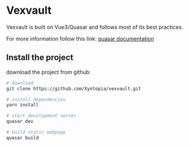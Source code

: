 # Vexvault

Vexvault is built on Vue3/Quasar and follows most of its best practices.

For more information follow this link:  [quasar documentation](https://quasar.dev/)

## Install the project

download the project from github:

```bash
# download
git clone https://github.com/Xyntopia/vexvault.git

# install dependencies
yarn install

# start development server
quasar dev

# build static webpage
quasar build
```